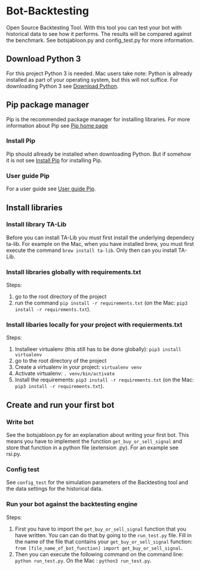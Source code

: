 # Bot-Backtesting
Open Source Backtesting Tool.
With this tool you can test your bot with historical data to see how it performs.
The results will be compared against the benchmark. See botsjabloon.py and config_test.py
for more information.

## Download Python 3
For this project Python 3 is needed. Mac users take note: Python is allready installed 
as part of your operating system, but this will not suffice. 
For downloading Python 3 see [Download Python](https://www.python.org/downloads/).


## Pip package manager
Pip is the recommended package manager for installing libraries. 
For more information about Pip see [Pip home page](https://pypi.org/project/pip/)

### Install Pip
Pip should allready be installed when downloading Python. But if somehow it is not 
see [Install Pip](https://pip.pypa.io/en/stable/installing/) for installing Pip.

### User guide Pip
For a user guide see [User guide Pip](https://pip.pypa.io/en/stable/user_guide/).

## Install libraries

### Install library TA-Lib
Before you can install TA-Lib you must first install the underlying dependecy ta-lib. For example 
on the Mac, when you have installed brew, you must first execute the command `brew install ta-lib`. 
Only then can you install TA-Lib.

### Install libraries globally with requirements.txt
Steps:
1. go to the root directory of the project
2. run the command `pip install -r requirements.txt` (on the Mac: `pip3 install -r requirements.txt`).

### Install libaries locally for your project with requierments.txt
Steps:
1. Installeer virtualenv (this still has to be done globally): `pip3 install virtualenv`
2. go to the root directory of the project
2. Create a virtualenv in your project: `virtualenv venv`
3. Activate virtualenv: `. venv/bin/activate`
4. Install the requirements: `pip3 install -r requirements.txt` (on the Mac: `pip3 install -r requirements.txt`).

## Create and run your first bot

### Write bot
See the botsjabloon.py for an explanation about writing your first bot. 
This means you have to implement the function `get_buy_or_sell_signal` and store that 
function in a python file (extension .py). For an example see rsi.py.

### Config test
See `config_test` for the simulation parameters of the Backtesting tool and the data settings for 
the historical data. 

### Run your bot against the backtesting engine
Steps:
1. First you have to import the `get_buy_or_sell_signal` function that you have written. 
You can can do that by going to the `run_test.py` file. Fill in the name of the file that contains your 
`get_buy_or_sell_signal` function: `from [file_name_of_bot_function] import get_buy_or_sell_signal`.
2. Then you can execute the following command on the command line: `python run_test.py`. 
On the Mac : `python3 run_test.py`.
